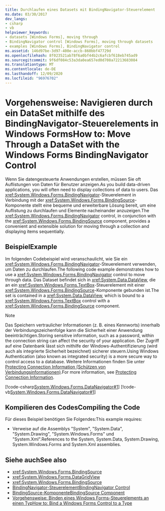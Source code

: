 ```yaml
---
title: Durchlaufen eines Datasets mit BindingNavigator-Steuerelement
ms.date: 03/30/2017
dev_langs:
- csharp
- vb
helpviewer_keywords:
- datasets [Windows Forms], moving through
- BindingNavigator control [Windows Forms], moving through datasets
- examples [Windows Forms], BindingNavigator control
ms.assetid: 146d97be-3d97-400e-accb-860bbf47729d
ms.openlocfilehash: 8f023521ab78f6a0bf44b2c6afcbf618eb745ad9
ms.sourcegitcommit: 9f6df084c53a3da0ea657ed0d708a72213683084
ms.translationtype: MT
ms.contentlocale: de-DE
ms.lasthandoff: 12/09/2020
ms.locfileid: "96976702"
---
```

# <a name="how-to-move-through-a-dataset-with-the-windows-forms-bindingnavigator-control"></a><span data-ttu-id="4553b-102">Vorgehensweise: Navigieren durch ein DataSet mithilfe des BindingNavigator-Steuerelements in Windows Forms</span><span class="sxs-lookup"><span data-stu-id="4553b-102">How to: Move Through a DataSet with the Windows Forms BindingNavigator Control</span></span>

<span data-ttu-id="4553b-103">Wenn Sie datengesteuerte Anwendungen erstellen, müssen Sie oft Auflistungen von Daten für Benutzer anzeigen.</span><span class="sxs-lookup"><span data-stu-id="4553b-103">As you build data-driven applications, you will often need to display collections of data to users.</span></span> <span data-ttu-id="4553b-104">Das <xref:System.Windows.Forms.BindingNavigator>-Steuerelement in Verbindung mit der <xref:System.Windows.Forms.BindingSource>-Komponente stellt eine bequeme und erweiterbare Lösung bereit, um eine Auflistung zu durchlaufen und Elemente nacheinander anzuzeigen.</span><span class="sxs-lookup"><span data-stu-id="4553b-104">The <xref:System.Windows.Forms.BindingNavigator> control, in conjunction with the <xref:System.Windows.Forms.BindingSource> component, provides a convenient and extensible solution for moving through a collection and displaying items sequentially.</span></span>  
  
## <a name="example"></a><span data-ttu-id="4553b-105">Beispiel</span><span class="sxs-lookup"><span data-stu-id="4553b-105">Example</span></span>  

 <span data-ttu-id="4553b-106">Im folgenden Codebeispiel wird veranschaulicht, wie Sie ein <xref:System.Windows.Forms.BindingNavigator>-Steuerelement verwenden, um Daten zu durchlaufen.</span><span class="sxs-lookup"><span data-stu-id="4553b-106">The following code example demonstrates how to use a <xref:System.Windows.Forms.BindingNavigator> control to move through data.</span></span> <span data-ttu-id="4553b-107">Das Dataset befindet sich in <xref:System.Data.DataView>, die an ein <xref:System.Windows.Forms.TextBox>-Steuerelement mit einer <xref:System.Windows.Forms.BindingSource>-Komponente gebunden ist.</span><span class="sxs-lookup"><span data-stu-id="4553b-107">The set is contained in a <xref:System.Data.DataView>, which is bound to a <xref:System.Windows.Forms.TextBox> control with a <xref:System.Windows.Forms.BindingSource> component.</span></span>  
  
> [!NOTE]
> <span data-ttu-id="4553b-108">Das Speichern vertraulicher Informationen (z. B. eines Kennworts) innerhalb der Verbindungszeichenfolge kann die Sicherheit einer Anwendung beeinträchtigen.</span><span class="sxs-lookup"><span data-stu-id="4553b-108">Storing sensitive information, such as a password, within the connection string can affect the security of your application.</span></span> <span data-ttu-id="4553b-109">Der Zugriff auf eine Datenbank lässt sich mithilfe der Windows-Authentifizierung (wird auch als integrierte Sicherheit bezeichnet) sicherer steuern.</span><span class="sxs-lookup"><span data-stu-id="4553b-109">Using Windows Authentication (also known as integrated security) is a more secure way to control access to a database.</span></span> <span data-ttu-id="4553b-110">Weitere Informationen finden Sie unter [Protecting Connection Information (Schützen von Verbindungsinformationen)](/dotnet/framework/data/adonet/protecting-connection-information).</span><span class="sxs-lookup"><span data-stu-id="4553b-110">For more information, see [Protecting Connection Information](/dotnet/framework/data/adonet/protecting-connection-information).</span></span>  
  
 [!code-csharp[System.Windows.Forms.DataNavigator#1](~/samples/snippets/csharp/VS_Snippets_Winforms/System.Windows.Forms.DataNavigator/CS/form1.cs#1)]
 [!code-vb[System.Windows.Forms.DataNavigator#1](~/samples/snippets/visualbasic/VS_Snippets_Winforms/System.Windows.Forms.DataNavigator/VB/form1.vb#1)]  
  
## <a name="compiling-the-code"></a><span data-ttu-id="4553b-111">Kompilieren des Codes</span><span class="sxs-lookup"><span data-stu-id="4553b-111">Compiling the Code</span></span>  

 <span data-ttu-id="4553b-112">Für dieses Beispiel benötigen Sie Folgendes:</span><span class="sxs-lookup"><span data-stu-id="4553b-112">This example requires:</span></span>  
  
- <span data-ttu-id="4553b-113">Verweise auf die Assemblys "System", "System.Data", "System.Drawing", "System.Windows.Forms" und "System.Xml".</span><span class="sxs-lookup"><span data-stu-id="4553b-113">References to the System, System.Data, System.Drawing, System.Windows.Forms and System.Xml assemblies.</span></span>  
  
## <a name="see-also"></a><span data-ttu-id="4553b-114">Siehe auch</span><span class="sxs-lookup"><span data-stu-id="4553b-114">See also</span></span>

- <xref:System.Windows.Forms.BindingSource>
- <xref:System.Windows.Forms.DataGridView>
- <xref:System.Windows.Forms.BindingSource>
- [<span data-ttu-id="4553b-115">BindingNavigator-Steuerelement</span><span class="sxs-lookup"><span data-stu-id="4553b-115">BindingNavigator Control</span></span>](bindingnavigator-control-windows-forms.md)
- [<span data-ttu-id="4553b-116">BindingSource-Komponente</span><span class="sxs-lookup"><span data-stu-id="4553b-116">BindingSource Component</span></span>](bindingsource-component.md)
- [<span data-ttu-id="4553b-117">Vorgehensweise: Binden eines Windows Forms-Steuerelements an einen Typ</span><span class="sxs-lookup"><span data-stu-id="4553b-117">How to: Bind a Windows Forms Control to a Type</span></span>](how-to-bind-a-windows-forms-control-to-a-type.md)
